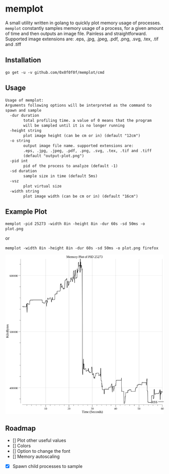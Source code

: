 # memplot

A small utility written in golang to quickly plot memory usage of processes.
`memplot` constantly samples memory usage of a process, for a given 
amount of time and then outputs an image file. Painless and straightforward.
Supported image extensions are: .eps, .jpg, .jpeg, .pdf, .png, .svg, .tex, .tif and .tiff

## Installation
```
go get -u -v github.com/0x0f0f0f/memplot/cmd
```

## Usage

```
Usage of memplot:
Arguments following options will be interpreted as the command to spawn and sample
  -dur duration
    	total profiling time. a value of 0 means that the program
    	will be sampled until it is no longer running
  -height string
    	plot image height (can be cm or in) (default "12cm")
  -o string
    	output image file name. supported extensions are:
    	.eps, .jpg, .jpeg, .pdf, .png, .svg, .tex, .tif and .tiff
    	(default "output-plot.png")
  -pid int
    	pid of the process to analyze (default -1)
  -sd duration
    	sample size in time (default 5ms)
  -vsz
    	plot virtual size
  -width string
    	plot image width (can be cm or in) (default "16cm")
```

## Example Plot 
```
memplot -pid 25273 -width 8in -height 8in -dur 60s -sd 50ms -o plot.png
```
or 
```
memplot -width 8in -height 8in -dur 60s -sd 50ms -o plot.png firefox
```
![](https://raw.githubusercontent.com/0x0f0f0f/memplot/master/plot.png)

## Roadmap 
- [] Plot other useful values
- [] Colors
- [] Option to change the font
- [] Memory autoscaling
- [X] Spawn child processes to sample
